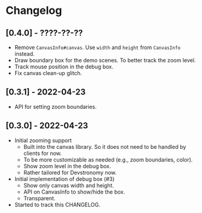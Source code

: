 # Changelog

## [0.4.0] - ????-??-??

- Remove `CanvasInfo#canvas`. Use `width` and `height` from `CanvasInfo` instead.
- Draw boundary box for the demo scenes. To better track the zoom level.
- Track mouse position in the debug box.
- Fix canvas clean-up glitch.

## [0.3.1] - 2022-04-23

- API for setting zoom boundaries.

## [0.3.0] - 2022-04-23

- Initial zooming support
  - Built into the canvas library. So it does not need to be handled by clients for now.
  - To be more customizable as needed (e.g., zoom boundaries, color).
  - Show zoom level in the debug box.
  - Rather tailored for Devstronomy now.
- Initial implementation of debug box (#3)
  - Show only canvas width and height.
  - API on CanvasInfo to show/hide the box.
  - Transparent.
- Started to track this CHANGELOG.
